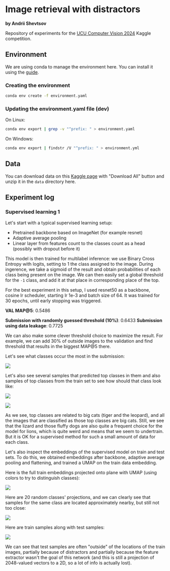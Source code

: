 # Image retrieval with distractors

**by Andrii Shevtsov**

Repository of experiments for the [UCU Computer Vision 2024](https://www.kaggle.com/competitions/ucu-computer-vision-2024) Kaggle competition.

## Environment

We are using conda to manage the environment here. You can install it using the [guide](https://docs.anaconda.com/anaconda/install/index.html).

### Creating the environment

```bash
conda env create -f environment.yaml
```

### Updating the environment.yaml file (dev)

On Linux:

```bash
conda env export | grep -v "^prefix: " > environment.yaml
```

On Windows:

```bash
conda env export | findstr /V "^prefix: " > environment.yml
```

## Data

You can download data on this [Kaggle page](https://www.kaggle.com/competitions/ucu-computer-vision-2024/data) with "Download All" button and unzip it in the `data` directory here.

## Experiment log

### Supervised learning 1

Let's start with a typical supervised learning setup:
- Pretrained backbone based on ImageNet (for example resnet)
- Adaptive average pooling
- Linear layer from features count to the classes count as a head (possibly with dropout before it)

This model is then trained for multilabel inference: we use Binary Cross Entropy with logits, setting to 1 the class assigned to the image. During ingerence, we take a sigmoid of the result and obtain probabilities of each class being present on the image. We can then easily set a global threshold for the `-1` class, and add it at that place in corresponding place of the top.

For the best experiment in this setup, I used resnet50 as a backbone, cosine lr scheduler, starting lr 1e-3 and batch size of 64. It was trained for 30 epochs, until early stopping was triggered.

**VAL MAP@5**: 0.5486

**Submission with randomly guessed threshold (10%)**: 0.6433
**Submission using data leakage**: 0.7725

We can also make some clever threshold choice to maximize the result. For example, we can add 30% of outside images to the validation and find threshold that results in the biggest MAP@5 there.

Let's see what classes occur the most in the submission:

![](./assets/multiclass_standard_thresh10_top20classes.png)

Let's also see several samples that predicted top classes in them and also samples of top classes from the train set to see how should that class look like:

![](./assets/multiclass_standard_thresh10_top20classes_images.png)

![](./assets/multiclass_standard_thresh10_top10images_freqclasses.png)

As we see, top classes are related to big cats (tiger and the leopard), and all the images that are classified as those top classes are big cats. Still, we see that the lizard and those fluffy dogs are also quite a frequent choice for the model for lions, which is quite weird and means that we seem to undertrain. But it is OK for a supervised method for such a small amount of data for each class.

Let's also inspect the embeddings of the supervised model on train and test sets. To do this, we obtained embeddings after backbone, adaptive average pooling and flattening, and trained a UMAP on the train data embedding.

Here is the full train embeddings projected onto plane with UMAP (using colors to try to distinguish classes):

![](./assets/multiclass_standard_thresh10_umap_train.png)

Here are 20 random classes' projections, and we can clearly see that samples for the same class are located approximately nearby, but still not too close:

![](./assets/multiclass_standard_thresh10_umap20_train.png)

Here are train samples along with test samples:

![](./assets/multiclass_standard_thresh10_umap_train_test.png)

We can see that test samples are often "outside" of the locations of the train images, partially because of distractors and partially because the feature extractor wasn't the goal of this network (and this is still a projection of 2048-valued vectors to a 2D, so a lot of info is actually lost).
